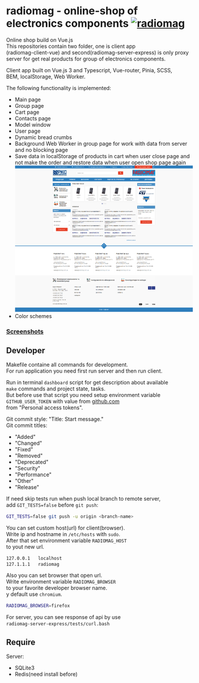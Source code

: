 # radiomag - online-shop of electronics components [![radiomag](https://github.com/AndrewMaksimchuk/radiomag/actions/workflows/radiomag.yml/badge.svg)](https://github.com/AndrewMaksimchuk/radiomag/actions/workflows/radiomag.yml)

Online shop build on Vue.js  
This repositories contain two folder, one is client app  
(radiomag-client-vue) and second(radiomag-server-express) is only proxy  
server for get real products for group of electronics components.

Client app built on Vue.js 3 and Typescript, Vue-router, Pinia, SCSS,  
BEM, localStorage, Web Worker.

The following functionality is implemented:

- Main page
- Group page
- Cart page
- Contacts page
- Model window
- User page
- Dynamic bread crumbs
- Background Web Worker in group page for work with data from server
  and no blocking page
- Save data in localStorage of products in cart when user close page
  and not make the order and restore data when user open shop page again
  ![](index.png)
- Color schemes

### [Screenshots](screenshots.md)

## Developer

Makefile containe all commands for development.  
For run application you need first run server and then run client.

Run in terminal `dashboard` script for get description about available  
`make` commands and project state, tasks.  
But before use that script you need setup environment variable  
`GITHUB_USER_TOKEN` with value from [github.com](https://github.com/)  
from "Personal access tokens".

Git commit style: "Title: Start message."  
Git commit titles:

- "Added"
- "Changed"
- "Fixed"
- "Removed"
- "Deprecated"
- "Security"
- "Performance"
- "Other"
- "Release"

If need skip tests run when push local branch to remote server,  
add `GIT_TESTS=false` before `git push`:

```sh
GIT_TESTS=false git push -u origin <branch-name>
```

You can set custom host(url) for client(browser).  
Write ip and hostname in `/etc/hosts` with `sudo`.  
After that set environment variable `RADIOMAG_HOST`  
to yout new url.

```/ets/hosts
127.0.0.1   localhost
127.1.1.1   radiomag
```

Also you can set browser that open url.  
Write environment variable `RADIOMAG_BROWSER`  
to your favorite developer browser name.  
y default use `chromium`.

```sh
RADIOMAG_BROWSER=firefox
```

For server, you can see response of api by use  
`radiomag-server-express/tests/curl.bash`

## Require

Server:

- SQLite3
- Redis(need install before)

